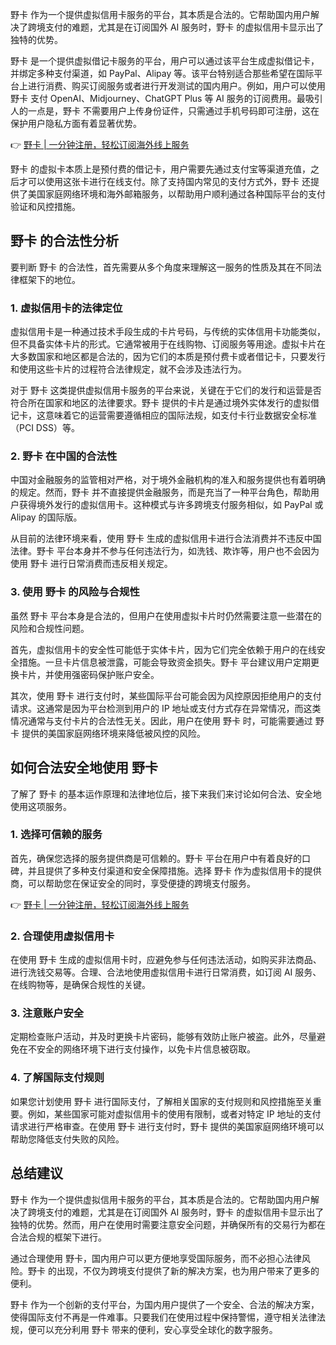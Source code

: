 野卡 作为一个提供虚拟信用卡服务的平台，其本质是合法的。它帮助国内用户解决了跨境支付的难题，尤其是在订阅国外 AI 服务时，野卡 的虚拟信用卡显示出了独特的优势。

野卡 是一个提供虚拟借记卡服务的平台，用户可以通过该平台生成虚拟借记卡，并绑定多种支付渠道，如 PayPal、Alipay 等。该平台特别适合那些希望在国际平台上进行消费、购买订阅服务或者进行开发测试的国内用户。例如，用户可以使用 野卡 支付 OpenAI、Midjourney、ChatGPT Plus 等 AI 服务的订阅费用。最吸引人的一点是，野卡 不需要用户上传身份证件，只需通过手机号码即可注册，这在保护用户隐私方面有着显著优势。

👉 [野卡 | 一分钟注册，轻松订阅海外线上服务](https://bit.ly/bewildcard)

野卡 的虚拟卡本质上是预付费的借记卡，用户需要先通过支付宝等渠道充值，之后才可以使用这张卡进行在线支付。除了支持国内常见的支付方式外，野卡 还提供了美国家庭网络环境和海外邮箱服务，以帮助用户顺利通过各种国际平台的支付验证和风控措施。

## 野卡 的合法性分析

要判断 野卡 的合法性，首先需要从多个角度来理解这一服务的性质及其在不同法律框架下的地位。

### 1. 虚拟信用卡的法律定位

虚拟信用卡是一种通过技术手段生成的卡片号码，与传统的实体信用卡功能类似，但不具备实体卡片的形式。它通常被用于在线购物、订阅服务等用途。虚拟卡片在大多数国家和地区都是合法的，因为它们的本质是预付费卡或者借记卡，只要发行和使用这些卡片的过程符合法律规定，就不会涉及违法行为。

对于 野卡 这类提供虚拟信用卡服务的平台来说，关键在于它们的发行和运营是否符合所在国家和地区的法律要求。野卡 提供的卡片是通过境外实体发行的虚拟借记卡，这意味着它的运营需要遵循相应的国际法规，如支付卡行业数据安全标准（PCI DSS）等。

### 2. 野卡 在中国的合法性

中国对金融服务的监管相对严格，对于境外金融机构的准入和服务提供也有着明确的规定。然而，野卡 并不直接提供金融服务，而是充当了一种平台角色，帮助用户获得境外发行的虚拟信用卡。这种模式与许多跨境支付服务相似，如 PayPal 或 Alipay 的国际版。

从目前的法律环境来看，使用 野卡 生成的虚拟信用卡进行合法消费并不违反中国法律。野卡 平台本身并不参与任何违法行为，如洗钱、欺诈等，用户也不会因为使用 野卡 进行日常消费而违反相关规定。

### 3. 使用 野卡 的风险与合规性

虽然 野卡 平台本身是合法的，但用户在使用虚拟卡片时仍然需要注意一些潜在的风险和合规性问题。

首先，虚拟信用卡的安全性可能低于实体卡片，因为它们完全依赖于用户的在线安全措施。一旦卡片信息被泄露，可能会导致资金损失。野卡 平台建议用户定期更换卡片，并使用强密码保护账户安全。

其次，使用 野卡 进行支付时，某些国际平台可能会因为风控原因拒绝用户的支付请求。这通常是因为平台检测到用户的 IP 地址或支付方式存在异常情况，而这类情况通常与支付卡片的合法性无关。因此，用户在使用 野卡 时，可能需要通过 野卡 提供的美国家庭网络环境来降低被风控的风险。

## 如何合法安全地使用 野卡

了解了 野卡 的基本运作原理和法律地位后，接下来我们来讨论如何合法、安全地使用这项服务。

### 1. 选择可信赖的服务

首先，确保您选择的服务提供商是可信赖的。野卡 平台在用户中有着良好的口碑，并且提供了多种支付渠道和安全保障措施。选择 野卡 作为虚拟信用卡的提供商，可以帮助您在保证安全的同时，享受便捷的跨境支付服务。

👉 [野卡 | 一分钟注册，轻松订阅海外线上服务](https://bit.ly/bewildcard)

### 2. 合理使用虚拟信用卡

在使用 野卡 生成的虚拟信用卡时，应避免参与任何违法活动，如购买非法商品、进行洗钱交易等。合理、合法地使用虚拟信用卡进行日常消费，如订阅 AI 服务、在线购物等，是确保合规性的关键。

### 3. 注意账户安全

定期检查账户活动，并及时更换卡片密码，能够有效防止账户被盗。此外，尽量避免在不安全的网络环境下进行支付操作，以免卡片信息被窃取。

### 4. 了解国际支付规则

如果您计划使用 野卡 进行国际支付，了解相关国家的支付规则和风控措施至关重要。例如，某些国家可能对虚拟信用卡的使用有限制，或者对特定 IP 地址的支付请求进行严格审查。在使用 野卡 进行支付时，野卡 提供的美国家庭网络环境可以帮助您降低支付失败的风险。

## 总结建议

野卡 作为一个提供虚拟信用卡服务的平台，其本质是合法的。它帮助国内用户解决了跨境支付的难题，尤其是在订阅国外 AI 服务时，野卡 的虚拟信用卡显示出了独特的优势。然而，用户在使用时需要注意安全问题，并确保所有的交易行为都在合法合规的框架下进行。

通过合理使用 野卡，国内用户可以更方便地享受国际服务，而不必担心法律风险。野卡 的出现，不仅为跨境支付提供了新的解决方案，也为用户带来了更多的便利。

野卡 作为一个创新的支付平台，为国内用户提供了一个安全、合法的解决方案，使得国际支付不再是一件难事。只要我们在使用过程中保持警惕，遵守相关法律法规，便可以充分利用 野卡 带来的便利，安心享受全球化的数字服务。